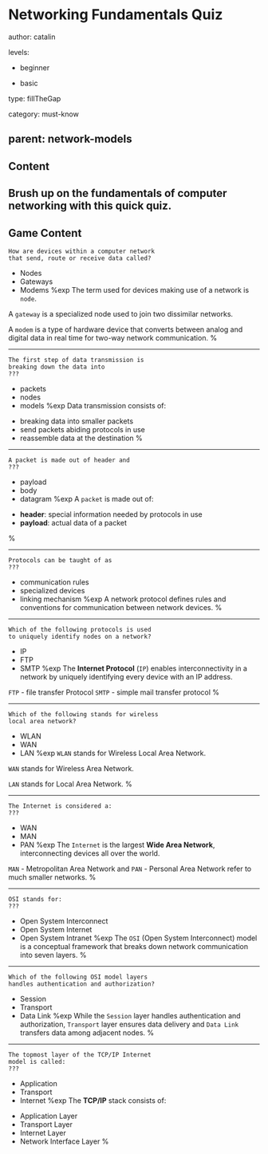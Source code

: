 # Networking Fundamentals Quiz
author: catalin

levels:

  - beginner

  - basic

type: fillTheGap

category: must-know

parent: network-models
---
## Content

Brush up on the fundamentals of computer networking with this quick quiz.
---
## Game Content

```
How are devices within a computer network
that send, route or receive data called?
```
* Nodes
* Gateways
* Modems
%exp
The term used for devices making use of a network is `node`.

A `gateway` is a specialized node used to join two dissimilar networks.

A `modem` is a type of hardware device that converts between analog and digital data in real time for two-way network communication.
%

---
```
The first step of data transmission is
breaking down the data into
???
```
* packets
* nodes
* models
%exp
Data transmission consists of:
- breaking data into smaller packets
- send packets abiding protocols in use
- reassemble data at the destination
%

---
```
A packet is made out of header and
???
```
* payload
* body
* datagram
%exp
A `packet` is made out of:
- **header**: special information needed by protocols in use
- **payload**: actual data of a packet

%

---
```
Protocols can be taught of as
???
```
* communication rules
* specialized devices
* linking mechanism
%exp
A network protocol defines rules and conventions for communication between network devices.
%

---
```
Which of the following protocols is used
to uniquely identify nodes on a network?
```
* IP
* FTP
* SMTP
%exp
The **Internet Protocol** (`IP`) enables interconnectivity in a network by uniquely identifying every device with an IP address.

`FTP` - file transfer Protocol
`SMTP` - simple mail transfer protocol
%

---
```
Which of the following stands for wireless
local area network?
```
* WLAN
* WAN
* LAN
%exp
`WLAN` stands for Wireless Local Area Network.

`WAN` stands for Wireless Area Network.

`LAN` stands for Local Area Network.
%

---
```
The Internet is considered a:
???
```
* WAN
* MAN
* PAN
%exp
The `Internet` is the largest **Wide Area Network**, interconnecting devices all over the world.

`MAN` - Metropolitan Area Network and `PAN` - Personal Area Network refer to much smaller networks.
%

---
```
OSI stands for:
???
```
* Open System Interconnect
* Open System Internet
* Open System Intranet
%exp
The `OSI` (Open System Interconnect) model is a conceptual framework that breaks down network communication into seven layers.
%
---
```
Which of the following OSI model layers
handles authentication and authorization?
```
* Session
* Transport
* Data Link
%exp
While the `Session` layer handles authentication and authorization, `Transport` layer ensures data delivery and `Data Link` transfers data among adjacent nodes.
%

---
```
The topmost layer of the TCP/IP Internet
model is called:
???
```
* Application
* Transport
* Internet
%exp
The **TCP/IP** stack consists of:
- Application Layer
- Transport Layer
- Internet Layer
- Network Interface Layer
%
